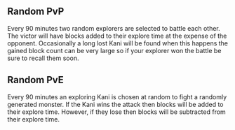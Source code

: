 ## Random PvP
Every 90 minutes two random explorers are selected to battle each other. The
victor will have blocks added to their explore time at the expense of the
opponent. Occasionally a long lost Kani will be found when this happens the
gained block count can be very large so if your explorer won the battle be sure
to recall them soon.


## Random PvE
Every 90 minutes an exploring Kani is chosen at random to fight a randomly
generated monster. If the Kani wins the attack then blocks will be added to
their explore time. However, if they lose then blocks will be subtracted from
their explore time.
